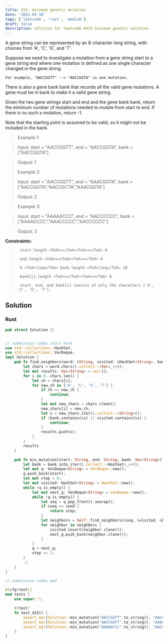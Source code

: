 ```yaml
---
title: 433. minimum genetic mutation
date: '2022-03-10'
tags: ['leetcode', 'rust', 'medium']
draft: false
description: Solution for leetcode 0433 minimum genetic mutation
---
```


 

  A gene string can be represented by an 8-character long string, with choices from 'A', 'C', 'G', and 'T'.

  Suppose we need to investigate a mutation from a gene string start to a gene string end where one mutation is defined as one single character changed in the gene string.

  

  	For example, "AACCGGTT" --> "AACCGGTA" is one mutation.

  

  There is also a gene bank bank that records all the valid gene mutations. A gene must be in bank to make it a valid gene string.

  Given the two gene strings start and end and the gene bank bank, return the minimum number of mutations needed to mutate from start to end. If there is no such a mutation, return -1.

  Note that the starting point is assumed to be valid, so it might not be included in the bank.

   

 >   Example 1:

  

 >   Input: start <TeX>=</TeX> "AACCGGTT", end <TeX>=</TeX> "AACCGGTA", bank <TeX>=</TeX> ["AACCGGTA"]

 >   Output: 1

  

 >   Example 2:

  

 >   Input: start <TeX>=</TeX> "AACCGGTT", end <TeX>=</TeX> "AAACGGTA", bank <TeX>=</TeX> ["AACCGGTA","AACCGCTA","AAACGGTA"]

 >   Output: 2

  

 >   Example 3:

  

 >   Input: start <TeX>=</TeX> "AAAAACCC", end <TeX>=</TeX> "AACCCCCC", bank <TeX>=</TeX> ["AAAACCCC","AAACCCCC","AACCCCCC"]

 >   Output: 3

  

   

  **Constraints:**

  

 >   	start.length <TeX>=</TeX><TeX>=</TeX> 8

 >   	end.length <TeX>=</TeX><TeX>=</TeX> 8

 >   	0 <TeX>\leq</TeX> bank.length <TeX>\leq</TeX> 10

 >   	bank[i].length <TeX>=</TeX><TeX>=</TeX> 8

 >   	start, end, and bank[i] consist of only the characters ['A', 'C', 'G', 'T'].


## Solution
### Rust
```rust
pub struct Solution {}


// submission codes start here
use std::collections::HashSet;
use std::collections::VecDeque;
impl Solution {
    pub fn find_neighbors(word: &String, visited: &HashSet<String>, bank: &HashSet<String>) -> Vec<String> {
        let chars = word.chars().collect::<Vec<_>>();
        let mut results: Vec<String> = vec![];
        for i in 0..chars.len() {
            let ch = chars[i];
            for new_ch in ['A', 'C', 'G', 'T'] {
                if ch == new_ch {
                    continue;
                }
                let mut new_chars = chars.clone();
                new_chars[i] = new_ch;
                let s = new_chars.iter().collect::<String>();
                if !bank.contains(&s) || visited.contains(&s) {
                    continue;
                }
                results.push(s);
            }
        }
        results
    }

    pub fn min_mutation(start: String, end: String, bank: Vec<String>) -> i32 {
        let bank = bank.into_iter().collect::<HashSet<_>>();
        let mut q: VecDeque<String> = VecDeque::new();
        q.push_back(start);
        let mut step = 0;
        let mut visited: HashSet<String> = HashSet::new();
        while !q.is_empty() {
            let mut next_q: VecDeque<String> = VecDeque::new();
            while !q.is_empty() {
                let seq = q.pop_front().unwrap();
                if &seq == &end {
                    return step;
                }
                let neighbors = Self::find_neighbors(&seq, &visited, &bank);
                for neighbor in neighbors {
                    visited.insert(neighbor.clone());
                    next_q.push_back(neighbor.clone());
                }
            }
            q = next_q;
            step += 1;
        }
        -1
    }
}

// submission codes end

#[cfg(test)]
mod tests {
    use super::*;

    #[test]
    fn test_433() {
        assert_eq!(Solution::min_mutation("AACCGGTT".to_string(), "AACCGGTA".to_string(), vec_string!["AACCGGTA"]), 1);
        assert_eq!(Solution::min_mutation("AACCGGTT".to_string(), "AAACGGTA".to_string(), vec_string!["AACCGGTA","AACCGCTA","AAACGGTA"]), 2);
        assert_eq!(Solution::min_mutation("AAAAACCC".to_string(), "AACCCCCC".to_string(), vec_string!["AAAACCCC","AAACCCCC","AACCCCCC"]), 3);
    }
}

```
